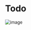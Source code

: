 # Todo
![image](https://github.com/Suyeon3/Todo/assets/95759500/ab58a451-6edf-4ebe-8fd5-f51fb6ec92b7)
